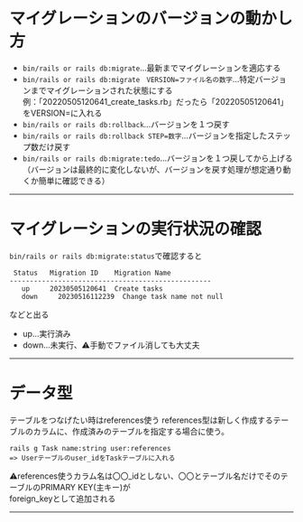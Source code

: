 # マイグレーションのバージョンの動かし方
- `bin/rails or rails db:migrate`...最新までマイグレーションを適応する
- `bin/rails or rails db:migrate　VERSION=ファイル名の数字`...特定バージョンまでマイグレーションされた状態にする    
例：「20220505120641_create_tasks.rb」だったら「20220505120641」をVERSION=に入れる
- `bin/rails or rails db:rollback`...バージョンを１つ戻す
- `bin/rails or rails db:rollback STEP=数字`...バージョンを指定したステップ数だけ戻す
- `bin/rails or rails db:migrate:tedo`...バージョンを１つ戻してから上げる   
（バージョンは最終的に変化しないが、バージョンを戻す処理が想定通り動くか簡単に確認できる）
***

# マイグレーションの実行状況の確認
`bin/rails or rails db:migrate:status`で確認すると
~~~
 Status   Migration ID    Migration Name
--------------------------------------------------
   up     20230505120641  Create tasks
   down     20230516112239  Change task name not null

~~~
などと出る
- up...実行済み
- down...未実行、⚠️手動でファイル消しても大丈夫
***

# データ型
テーブルをつなげたい時はreferences使う
references型は新しく作成するテーブルのカラムに、作成済みのテーブルを指定する場合に使う。
~~~
rails g Task name:string user:references
=> Userテーブルのuser_idをTaskテーブルに入れる
~~~
⚠️references使うカラム名は〇〇_idとしない、〇〇とテーブル名だけでそのテーブルのPRIMARY KEY(主キー)が  
foreign_keyとして追加される
***
